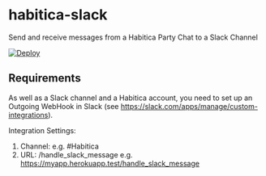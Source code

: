 # habitica-slack
Send and receive messages from a Habitica Party Chat to a Slack Channel

[![Deploy](https://www.herokucdn.com/deploy/button.svg)](https://heroku.com/deploy?template=https://github.com/niteshpatel/habitica-slack)

## Requirements

As well as a Slack channel and a Habitica account, you need to set up an Outgoing WebHook in Slack (see https://slack.com/apps/manage/custom-integrations).  

Integration Settings:
1. Channel: <your-slack-channel> e.g. #Habitica
1. URL: <heroku-app-url>/handle_slack_message e.g. https://myapp.herokuapp.test/handle_slack_message
